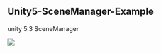 ## Unity5-SceneManager-Example

unity 5.3 SceneManager


![](https://cloud.githubusercontent.com/assets/11722272/12217584/f86159f0-b73f-11e5-9fdc-21c36de20e51.jpg)
